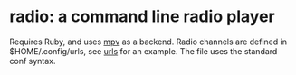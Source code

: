 # radio: a command line radio player

Requires Ruby, and uses [mpv](https://mpv.io) as a backend.
Radio channels are defined in \$HOME/.config/urls, see [urls](./urls) for an example.
The file uses the standard conf syntax.
